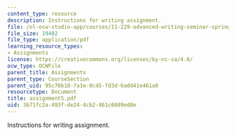 ```yaml
---
content_type: resource
description: Instructions for writing assignment.
file: /ol-ocw-studio-app/courses/11-229-advanced-writing-seminar-spring-2004/3b71fc2a493fde244cb2461c6609ed8e_assignment5.pdf
file_size: 19402
file_type: application/pdf
learning_resource_types:
- Assignments
license: https://creativecommons.org/licenses/by-nc-sa/4.0/
ocw_type: OCWFile
parent_title: Assignments
parent_type: CourseSection
parent_uid: 95c76b18-7a1e-0c45-fd3d-6add41e461a0
resourcetype: Document
title: assignment5.pdf
uid: 3b71fc2a-493f-de24-4cb2-461c6609ed8e
---
```

Instructions for writing assignment.